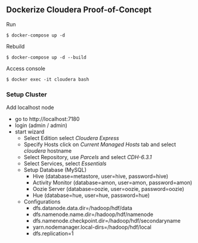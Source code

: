 ## Dockerize Cloudera Proof-of-Concept

Run
```
$ docker-compose up -d 
```
Rebuild
```
$ docker-compose up -d --build 
``` 
Access console 
```
$ docker exec -it cloudera bash
```

### Setup Cluster 
Add localhost node 
- go to http://localhost:7180
- login (admin / admin)
- start wizard
    - Select Edition select _Cloudera Express_
    - Specify Hosts click on _Current Managed Hosts_ tab and select _cloudera_ hostname
    - Select Repository, use _Parcels_ and select _CDH-6.3.1_
    - Select Services, select _Essentials_
    - Setup Database (MySQL)
        - Hive (database=metastore, user=hive, password=hive)
        - Activity Monitor (database=amon, user=amon, password=amon)
        - Oozie Server (database=oozie, user=oozie, password=oozie)
        - Hue (database=hue, user=hue, password=hue)
    - Configurations
        - dfs.datanode.data.dir=/hadoop/hdf/data
        - dfs.namenode.name.dir=/hadoop/hdf/namenode
        - dfs.namenode.checkpoint.dir=/hadoop/hdf/secondaryname
        - yarn.nodemanager.local-dirs=/hadoop/hdf/local
        - dfs.replication=1



